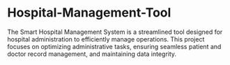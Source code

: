 # Hospital-Management-Tool
The Smart Hospital Management System is a streamlined tool designed for hospital administration to efficiently manage operations. This project focuses on optimizing administrative tasks, ensuring seamless patient and doctor record management, and maintaining data integrity.
